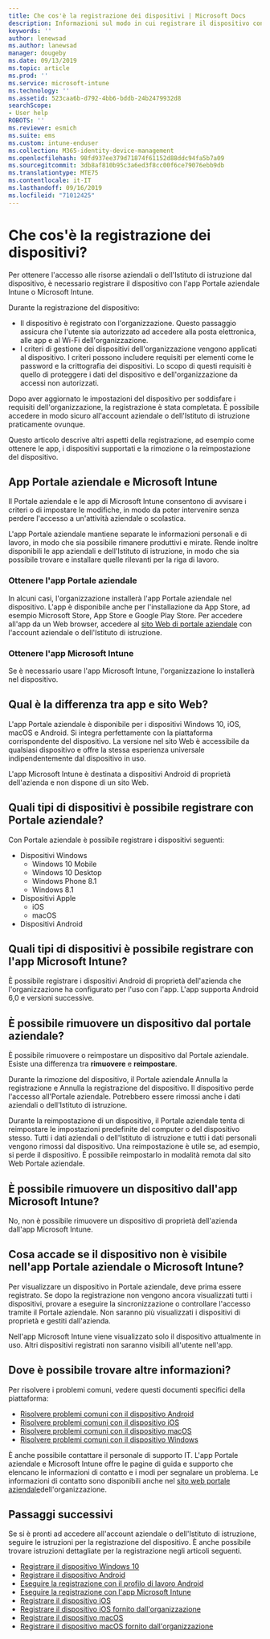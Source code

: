 ```yaml
---
title: Che cos'è la registrazione dei dispositivi | Microsoft Docs
description: Informazioni sul modo in cui registrare il dispositivo con l'app Portale aziendale e Microsoft Intune.
keywords: ''
author: lenewsad
ms.author: lanewsad
manager: dougeby
ms.date: 09/13/2019
ms.topic: article
ms.prod: ''
ms.service: microsoft-intune
ms.technology: ''
ms.assetid: 523caa6b-d792-4bb6-bddb-24b2479932d8
searchScope:
- User help
ROBOTS: ''
ms.reviewer: esmich
ms.suite: ems
ms.custom: intune-enduser
ms.collection: M365-identity-device-management
ms.openlocfilehash: 98fd937ee379d71874f61152d88ddc94fa5b7a09
ms.sourcegitcommit: 3db8af810b95c3a6ed3f8cc00f6ce79076ebb9db
ms.translationtype: MTE75
ms.contentlocale: it-IT
ms.lasthandoff: 09/16/2019
ms.locfileid: "71012425"
---
```

# <a name="what-is-device-enrollment"></a>Che cos'è la registrazione dei dispositivi?
Per ottenere l'accesso alle risorse aziendali o dell'Istituto di istruzione dal dispositivo, è necessario registrare il dispositivo con l'app Portale aziendale Intune o Microsoft Intune. 

Durante la registrazione del dispositivo:

* Il dispositivo è registrato con l'organizzazione. Questo passaggio assicura che l'utente sia autorizzato ad accedere alla posta elettronica, alle app e al Wi-Fi dell'organizzazione. 
* I criteri di gestione dei dispositivi dell'organizzazione vengono applicati al dispositivo. I criteri possono includere requisiti per elementi come le password e la crittografia dei dispositivi. Lo scopo di questi requisiti è quello di proteggere i dati del dispositivo e dell'organizzazione da accessi non autorizzati.

Dopo aver aggiornato le impostazioni del dispositivo per soddisfare i requisiti dell'organizzazione, la registrazione è stata completata. È possibile accedere in modo sicuro all'account aziendale o dell'Istituto di istruzione praticamente ovunque.  

Questo articolo descrive altri aspetti della registrazione, ad esempio come ottenere le app, i dispositivi supportati e la rimozione o la reimpostazione del dispositivo.  

## <a name="company-portal-and-microsoft-intune-app"></a>App Portale aziendale e Microsoft Intune

Il Portale aziendale e le app di Microsoft Intune consentono di avvisare i criteri o di impostare le modifiche, in modo da poter intervenire senza perdere l'accesso a un'attività aziendale o scolastica. 

L'app Portale aziendale mantiene separate le informazioni personali e di lavoro, in modo che sia possibile rimanere produttivi e mirate. Rende inoltre disponibili le app aziendali e dell'Istituto di istruzione, in modo che sia possibile trovare e installare quelle rilevanti per la riga di lavoro.  

### <a name="get-company-portal"></a>Ottenere l'app Portale aziendale

In alcuni casi, l'organizzazione installerà l'app Portale aziendale nel dispositivo. L'app è disponibile anche per l'installazione da App Store, ad esempio Microsoft Store, App Store e Google Play Store. Per accedere all'app da un Web browser, accedere al [sito Web di portale aziendale](https://go.microsoft.com/fwlink/?linkid=2010980) con l'account aziendale o dell'Istituto di istruzione.  

### <a name="get-microsoft-intune-app"></a>Ottenere l'app Microsoft Intune

Se è necessario usare l'app Microsoft Intune, l'organizzazione lo installerà nel dispositivo.  

## <a name="whats-the-difference-between-the-apps-and-the-website"></a>Qual è la differenza tra app e sito Web?
L'app Portale aziendale è disponibile per i dispositivi Windows 10, iOS, macOS e Android. Si integra perfettamente con la piattaforma corrispondente del dispositivo. La versione nel sito Web è accessibile da qualsiasi dispositivo e offre la stessa esperienza universale indipendentemente dal dispositivo in uso. 

L'app Microsoft Intune è destinata a dispositivi Android di proprietà dell'azienda e non dispone di un sito Web.  

## <a name="what-kind-of-devices-can-you-enroll-with-company-portal"></a>Quali tipi di dispositivi è possibile registrare con Portale aziendale?
Con Portale aziendale è possibile registrare i dispositivi seguenti:  

- Dispositivi Windows
  - Windows 10 Mobile
  - Windows 10 Desktop
  - Windows Phone 8.1
  - Windows 8.1
- Dispositivi Apple
    - iOS
    - macOS
- Dispositivi Android


## <a name="what-kind-of-devices-can-you-enroll-with-the-microsoft-intune-app"></a>Quali tipi di dispositivi è possibile registrare con l'app Microsoft Intune?  
È possibile registrare i dispositivi Android di proprietà dell'azienda che l'organizzazione ha configurato per l'uso con l'app. L'app supporta Android 6,0 e versioni successive. 

## <a name="can-you-remove-a-device-from-the-company-portal"></a>È possibile rimuovere un dispositivo dal portale aziendale?
È possibile rimuovere o reimpostare un dispositivo dal Portale aziendale. Esiste una differenza tra **rimuovere** e **reimpostare**.

Durante la rimozione del dispositivo, il Portale aziendale Annulla la registrazione e Annulla la registrazione del dispositivo. Il dispositivo perde l'accesso all'Portale aziendale. Potrebbero essere rimossi anche i dati aziendali o dell'Istituto di istruzione. 

Durante la reimpostazione di un dispositivo, il Portale aziendale tenta di reimpostare le impostazioni predefinite del computer o del dispositivo stesso. Tutti i dati aziendali o dell'Istituto di istruzione e tutti i dati personali vengono rimossi dal dispositivo. Una reimpostazione è utile se, ad esempio, si perde il dispositivo. È possibile reimpostarlo in modalità remota dal sito Web Portale aziendale.  

## <a name="can-you-remove-a-device-from-the-microsoft-intune-app"></a>È possibile rimuovere un dispositivo dall'app Microsoft Intune?
No, non è possibile rimuovere un dispositivo di proprietà dell'azienda dall'app Microsoft Intune.  

## <a name="what-if-i-cant-see-my-device-in-the-company-portal-or-microsoft-intune-app"></a>Cosa accade se il dispositivo non è visibile nell'app Portale aziendale o Microsoft Intune?
Per visualizzare un dispositivo in Portale aziendale, deve prima essere registrato. Se dopo la registrazione non vengono ancora visualizzati tutti i dispositivi, provare a eseguire la sincronizzazione o controllare l'accesso tramite il Portale aziendale. Non saranno più visualizzati i dispositivi di proprietà e gestiti dall'azienda.

Nell'app Microsoft Intune viene visualizzato solo il dispositivo attualmente in uso. Altri dispositivi registrati non saranno visibili all'utente nell'app.  

## <a name="where-else-can-i-go-for-help"></a>Dove è possibile trovare altre informazioni?  
Per risolvere i problemi comuni, vedere questi documenti specifici della piattaforma:  

- [Risolvere problemi comuni con il dispositivo Android](check-compliance-on-your-device-android.md)  
- [Risolvere problemi comuni con il dispositivo iOS](troubleshoot-your-device-ios.md)
- [Risolvere problemi comuni con il dispositivo macOS](troubleshoot-your-device-macos.md)
- [Risolvere problemi comuni con il dispositivo Windows](troubleshoot-your-device-windows.md)

È anche possibile contattare il personale di supporto IT. L'app Portale aziendale e Microsoft Intune offre le pagine di guida e supporto che elencano le informazioni di contatto e i modi per segnalare un problema. Le informazioni di contatto sono disponibili anche nel [sito web portale aziendale](https://go.microsoft.com/fwlink/?linkid=2010980)dell'organizzazione.  

## <a name="next-steps"></a>Passaggi successivi  

Se si è pronti ad accedere all'account aziendale o dell'Istituto di istruzione, seguire le istruzioni per la registrazione del dispositivo. È anche possibile trovare istruzioni dettagliate per la registrazione negli articoli seguenti.

* [Registrare il dispositivo Windows 10](enroll-windows-10-device.md)
* [Registrare il dispositivo Android](enroll-device-android-company-portal.md)
* [Eseguire la registrazione con il profilo di lavoro Android](enroll-device-android-work-profile.md)
* [Eseguire la registrazione con l'app Microsoft Intune](enroll-device-android-microsoft-intune-app.md)
* [Registrare il dispositivo iOS](enroll-your-device-in-intune-ios.md)
* [Registrare il dispositivo iOS fornito dall'organizzazione](enroll-your-device-dep-ios.md)
* [Registrare il dispositivo macOS](enroll-your-device-in-intune-macos-cp.md)
* [Registrare il dispositivo macOS fornito dall'organizzazione](enroll-company-device-macos.md)


